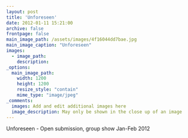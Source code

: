 ```yaml
---
layout: post
title: 'Unforeseen'
date: 2012-01-11 15:21:00
archive: false
frontpage: false
main_image_path: /assets/images/4f16044dd7bae.jpg
main_image_caption: "Unforeseen"
images:
  - image_path: 
    description: 
_options:
  main_image_path:
    width: 1200
    height: 1200
    resize_style: "contain"
    mime_type: "image/jpeg"
_comments:
  images: Add and edit additional images here
  image_description: May only be shown in the close up of an image
---
```


Unforeseen - Open submission, group show Jan-Feb 2012